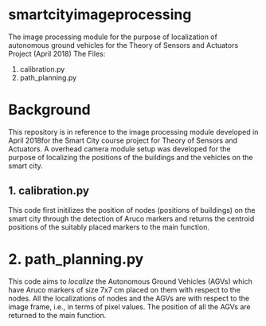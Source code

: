 # smartcityimageprocessing
The image processing module for the purpose of localization of autonomous ground vehicles for the Theory of Sensors and Actuators Project (April 2018)
The Files:
1. calibration.py
2. path_planning.py

# Background

This repository is in reference to the image processing module developed in April 2018for the Smart City course project for Theory of Sensors and Actuators. A overhead camera module setup was developed for the purpose of localizing the positions of the buildings and the vehicles on the smart city.

## 1. calibration.py

This code first initilizes the position of nodes (positions of buildings) on the smart city through the detection of Aruco markers and returns the centroid positions of the suitably placed markers to the main function.
  
# 2. path_planning.py

This code aims to *localize* the Autonomous Ground Vehicles (AGVs) which have Aruco markers of size 7x7 cm placed on them with respect to the nodes. All the localizations of nodes and the AGVs are with respect to the image frame, i.e., in terms of pixel values. The position of all the AGVs are returned to the main function.
